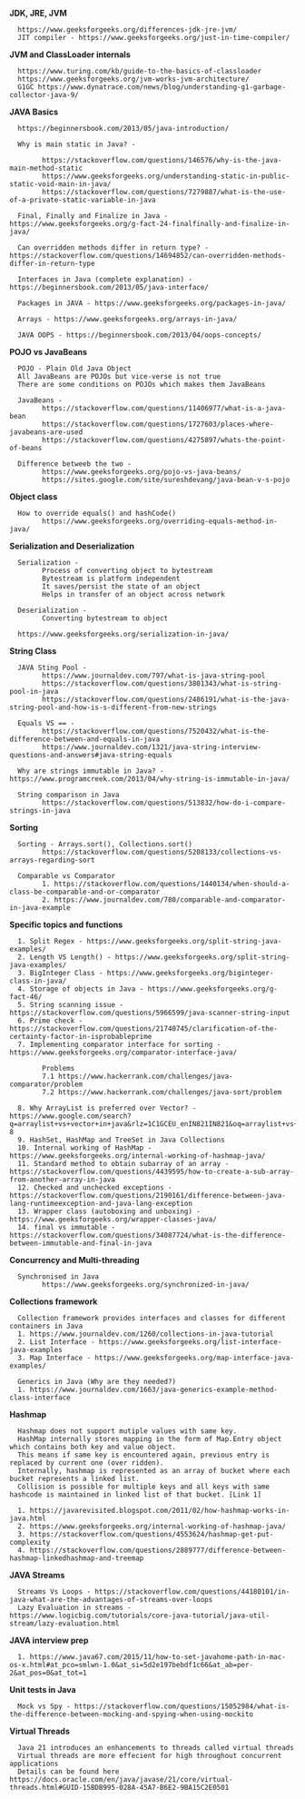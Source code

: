 
**JDK, JRE, JVM**

      https://www.geeksforgeeks.org/differences-jdk-jre-jvm/
      JIT compiler - https://www.geeksforgeeks.org/just-in-time-compiler/

**JVM and ClassLoader internals**

      https://www.turing.com/kb/guide-to-the-basics-of-classloader
      https://www.geeksforgeeks.org/jvm-works-jvm-architecture/
      G1GC https://www.dynatrace.com/news/blog/understanding-g1-garbage-collector-java-9/

**JAVA Basics**

      https://beginnersbook.com/2013/05/java-introduction/

      Why is main static in Java? - 
      
            https://stackoverflow.com/questions/146576/why-is-the-java-main-method-static
            https://www.geeksforgeeks.org/understanding-static-in-public-static-void-main-in-java/
            https://stackoverflow.com/questions/7279887/what-is-the-use-of-a-private-static-variable-in-java
            
      Final, Finally and Finalize in Java - https://www.geeksforgeeks.org/g-fact-24-finalfinally-and-finalize-in-java/
      
      Can overridden methods differ in return type? - https://stackoverflow.com/questions/14694852/can-overridden-methods-differ-in-return-type
      
      Interfaces in Java (complete explanation) - https://beginnersbook.com/2013/05/java-interface/      
      
      Packages in JAVA - https://www.geeksforgeeks.org/packages-in-java/

      Arrays - https://www.geeksforgeeks.org/arrays-in-java/
      
      JAVA OOPS - https://beginnersbook.com/2013/04/oops-concepts/
      

**POJO vs JavaBeans**
      
      POJO - Plain Old Java Object
      All JavaBeans are POJOs but vice-verse is not true
      There are some conditions on POJOs which makes them JavaBeans 
      
      JavaBeans -
            https://stackoverflow.com/questions/11406977/what-is-a-java-bean
            https://stackoverflow.com/questions/1727603/places-where-javabeans-are-used
            https://stackoverflow.com/questions/4275897/whats-the-point-of-beans
      
      Difference betweeb the two -
            https://www.geeksforgeeks.org/pojo-vs-java-beans/
            https://sites.google.com/site/sureshdevang/java-bean-v-s-pojo


**Object class**

      How to override equals() and hashCode()
            https://www.geeksforgeeks.org/overriding-equals-method-in-java/
            
**Serialization and Deserialization**

      Serialization - 
            Process of converting object to bytestream
            Bytestream is platform independent 
            It saves/persist the state of an object
            Helps in transfer of an object across network
            
      Deserialization -
            Converting bytestream to object
            
      https://www.geeksforgeeks.org/serialization-in-java/

**String Class**

      JAVA Sting Pool - 
            https://www.journaldev.com/797/what-is-java-string-pool
            https://stackoverflow.com/questions/3801343/what-is-string-pool-in-java
            https://stackoverflow.com/questions/2486191/what-is-the-java-string-pool-and-how-is-s-different-from-new-strings
            
      Equals VS == - 
            https://stackoverflow.com/questions/7520432/what-is-the-difference-between-and-equals-in-java
            https://www.journaldev.com/1321/java-string-interview-questions-and-answers#java-string-equals
            
      Why are strings immutable in Java? - https://www.programcreek.com/2013/04/why-string-is-immutable-in-java/      
      
      String comparison in Java
            https://stackoverflow.com/questions/513832/how-do-i-compare-strings-in-java


**Sorting**

      Sorting - Arrays.sort(), Collections.sort()
            https://stackoverflow.com/questions/5208133/collections-vs-arrays-regarding-sort
            
      Comparable vs Comparator
            1. https://stackoverflow.com/questions/1440134/when-should-a-class-be-comparable-and-or-comparator
            2. https://www.journaldev.com/780/comparable-and-comparator-in-java-example

**Specific topics and functions**

      1. Split Regex - https://www.geeksforgeeks.org/split-string-java-examples/
      2. Length VS Length() - https://www.geeksforgeeks.org/split-string-java-examples/
      3. BigInteger Class - https://www.geeksforgeeks.org/biginteger-class-in-java/
      4. Storage of objects in Java - https://www.geeksforgeeks.org/g-fact-46/
      5. String scanning issue - https://stackoverflow.com/questions/5966599/java-scanner-string-input
      6. Prime check - https://stackoverflow.com/questions/21740745/clarification-of-the-certainty-factor-in-isprobableprime
      7. Implementing comparator interface for sorting - https://www.geeksforgeeks.org/comparator-interface-java/
      
            Problems
            7.1 https://www.hackerrank.com/challenges/java-comparator/problem
            7.2 https://www.hackerrank.com/challenges/java-sort/problem
      
      8. Why ArrayList is preferred over Vector? - https://www.google.com/search?q=arraylist+vs+vector+in+java&rlz=1C1GCEU_enIN821IN821&oq=arraylist+vs+vector+&aqs=chrome.1.69i57j0l5.7145j0j7&sourceid=chrome&ie=UTF-8
      9. HashSet, HashMap and TreeSet in Java Collections
      10. Internal working of HashMap - https://www.geeksforgeeks.org/internal-working-of-hashmap-java/
      11. Standard method to obtain subarray of an array - https://stackoverflow.com/questions/4439595/how-to-create-a-sub-array-from-another-array-in-java
      12. Checked and unchecked exceptions - https://stackoverflow.com/questions/2190161/difference-between-java-lang-runtimeexception-and-java-lang-exception
      13. Wrapper class (autoboxing and unboxing) - https://www.geeksforgeeks.org/wrapper-classes-java/
      14. final vs immutable - https://stackoverflow.com/questions/34087724/what-is-the-difference-between-immutable-and-final-in-java

**Concurrency and Multi-threading**

      Synchronised in Java
            https://www.geeksforgeeks.org/synchronized-in-java/
      

**Collections framework**
      
      Collection framework provides interfaces and classes for different containers in Java
      1. https://www.journaldev.com/1260/collections-in-java-tutorial
      2. List Interface - https://www.geeksforgeeks.org/list-interface-java-examples
      3. Map Interface - https://www.geeksforgeeks.org/map-interface-java-examples/
      
      Generics in Java (Why are they needed?)
      1. https://www.journaldev.com/1663/java-generics-example-method-class-interface

**Hashmap**

      Hashmap does not support mutiple values with same key. 
      HashMap internally stores mapping in the form of Map.Entry object which contains both key and value object.
      This means if same key is encountered again, previous entry is replaced by current one (over ridden).
      Internally, hashmap is represented as an array of bucket where each bucket represents a linked list.
      Collision is possible for multiple keys and all keys with same hashcode is maintained in linked list of that bucket. [Link 1]
      
      1. https://javarevisited.blogspot.com/2011/02/how-hashmap-works-in-java.html
      2. https://www.geeksforgeeks.org/internal-working-of-hashmap-java/
      3. https://stackoverflow.com/questions/4553624/hashmap-get-put-complexity
      4. https://stackoverflow.com/questions/2889777/difference-between-hashmap-linkedhashmap-and-treemap
      
**JAVA Streams**

      Streams Vs Loops - https://stackoverflow.com/questions/44180101/in-java-what-are-the-advantages-of-streams-over-loops
      Lazy Evaluation in streams - https://www.logicbig.com/tutorials/core-java-tutorial/java-util-stream/lazy-evaluation.html
      
**JAVA interview prep**

      1. https://www.java67.com/2015/11/how-to-set-javahome-path-in-mac-os-x.html#at_pco=smlwn-1.0&at_si=5d2e197bebdf1c66&at_ab=per-2&at_pos=0&at_tot=1
      
**Unit tests in Java**

      Mock vs Spy - https://stackoverflow.com/questions/15052984/what-is-the-difference-between-mocking-and-spying-when-using-mockito

**Virtual Threads**

      Java 21 introduces an enhancements to threads called virtual threads 
      Virtual threads are more effecient for high throughout concurrent applications
      Details can be found here https://docs.oracle.com/en/java/javase/21/core/virtual-threads.html#GUID-15BDB995-028A-45A7-B6E2-9BA15C2E0501 
